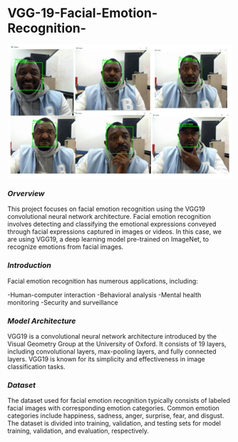 # VGG-19-Facial-Emotion-Recognition-



![alt text]( https://github.com/pahaht/VGG-19-Facial-Emotion-Recognition-/blob/main/Images/p-emotions.JPG)







###  *Orverview*
This project focuses on facial emotion recognition using the VGG19 convolutional neural network architecture. 
Facial emotion recognition involves detecting and classifying the emotional expressions conveyed through 
facial expressions captured in images or videos. In this case, we are using VGG19, 
a deep learning model pre-trained on ImageNet, to recognize emotions from facial images.


### *Introduction*
Facial emotion recognition has numerous applications, including:

-Human-computer interaction
-Behavioral analysis
-Mental health monitoring
-Security and surveillance


###  *Model Architecture*
VGG19 is a convolutional neural network architecture introduced by the Visual Geometry Group 
at the University of Oxford. It consists of 19 layers, including convolutional layers,
max-pooling layers, and fully connected layers. VGG19 is known for its simplicity
and effectiveness in image classification tasks.


### *Dataset*
The dataset used for facial emotion recognition typically consists of labeled facial images
with corresponding emotion categories. Common emotion categories include happiness, sadness,
anger, surprise, fear, and disgust. The dataset is divided into training, validation, 
and testing sets for model training, validation, and evaluation, respectively.

